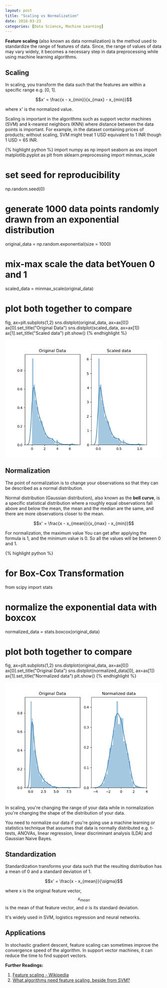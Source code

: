 ```yaml
---
layout: post
title: "Scaling vs Normalization"
date: 2018-03-23
categories: [Data Science, Machine Learning]
---
```


**Feature scaling** (also known as data normalization) is the method used to standardize the range of features of data. Since, the range of values of data may vary widely, it becomes a necessary step in data preprocessing while using machine learning algorithms.


## Scaling

In scaling, you transform the data such that the features are within a specific range e.g. [0, 1].

$$x' = \frac{x - x_{min}}{x_{max} - x_{min}}$$

where x' is the normalized value.

Scaling is important in the algorithms such as support vector machines (SVM) and k-nearest neighbors (KNN) where distance between the data points is important. For example, in the dataset containing prices of products; without scaling, SVM might treat 1 USD equivalent to 1 INR though 1 USD = 65 INR.

{% highlight python %}
import numpy as np
import seaborn as sns
import matplotlib.pyplot as plt
from sklearn.preprocessing import minmax_scale

# set seed for reproducibility
np.random.seed(0)

# generate 1000 data points randomly drawn from an exponential distribution
original_data = np.random.exponential(size = 1000)

# mix-max scale the data betYouen 0 and 1
scaled_data = minmax_scale(original_data)

# plot both together to compare
fig, ax=plt.subplots(1,2)
sns.distplot(original_data, ax=ax[0])
ax[0].set_title("Original Data")
sns.distplot(scaled_data, ax=ax[1])
ax[1].set_title("Scaled data")
plt.show()
{% endhighlight %}

<img src="/img/scaling.png" style="display: block; margin: auto; width: auto; max-width: 100%;">


## Normalization

The point of normalization is to change your observations so that they can be described as a normal distribution.

Normal distribution (Gaussian distribution), also known as the **bell curve**, is a specific statistical distribution where a roughly equal observations fall above and below the mean, the mean and the median are the same, and there are more observations closer to the mean.

$$x' = \frac{x - x_{mean}}{x_{max} - x_{min}}$$

For normalization, the maximum value You can get after applying the formula is 1, and the minimum value is 0. So all the values will be between 0 and 1.

{% highlight python %}
# for Box-Cox Transformation
from scipy import stats

# normalize the exponential data with boxcox
normalized_data = stats.boxcox(original_data)

# plot both together to compare
fig, ax=plt.subplots(1,2)
sns.distplot(original_data, ax=ax[0])
ax[0].set_title("Original Data")
sns.distplot(normalized_data[0], ax=ax[1])
ax[1].set_title("Normalized data")
plt.show()
{% endhighlight %}

<img src="/img/normalization.png" style="display: block; margin: auto; width: auto; max-width: 100%;">

In scaling, you're changing the range of your data while in normalization you're changing the shape of the distribution of your data.

You need to normalize our data if you're going use a machine learning or statistics technique that assumes that data is normally distributed e.g. t-tests, ANOVAs, linear regression, linear discriminant analysis (LDA) and Gaussian Naive Bayes. 

## Standardization

Standardization transforms your data such that the resulting distribution has a mean of 0 and a standard deviation of 1.

$$x' = \frac{x - x_{mean}}{\sigma}$$

where x is the original feature vector, $$x_{mean}$$ is the mean of that feature vector, and σ is its standard deviation.

It's widely used in SVM, logistics regression and neural networks.

## Applications

In stochastic gradient descent, feature scaling can sometimes improve the convergence speed of the algorithm. In support vector machines, it can reduce the time to find support vectors.

**Further Readings:**  
1. [Feature scaling - Wikipedia](https://en.wikipedia.org/wiki/Feature_scaling)
2. [What algorithms need feature scaling, beside from SVM?](https://stats.stackexchange.com/q/244507/194589)
